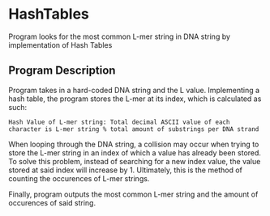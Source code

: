 # HashTables
Program looks for the most common L-mer string in DNA string by implementation of Hash Tables 

## Program Description 
Program takes in a hard-coded DNA string and the L value. Implementing a hash table, the program stores the L-mer at its index, which is calculated as such:
```
Hash Value of L-mer string: Total decimal ASCII value of each character is L-mer string % total amount of substrings per DNA strand
```
When looping through the DNA string, a collision may occur when trying to store the L-mer string in an index of which a value has already been stored. To solve this problem, instead of searching for a new index value, the value stored at said index will increase by 1. Ultimately, this is the method of counting the occurences of L-mer strings. 

Finally, program outputs the most common L-mer string and the amount of occurences of said string.
